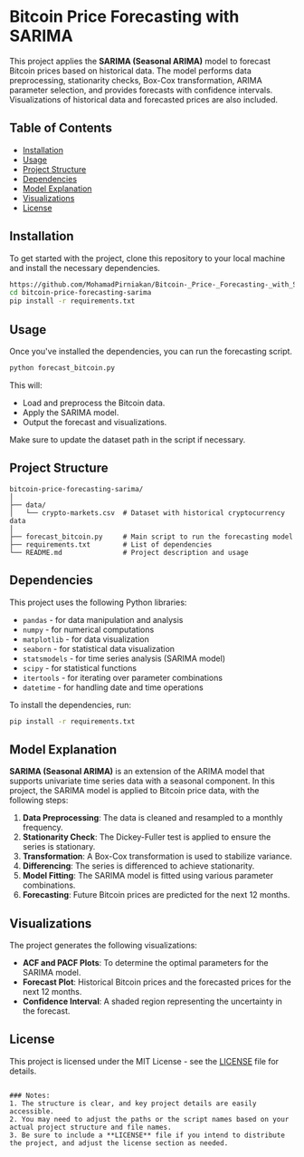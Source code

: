 # Bitcoin Price Forecasting with SARIMA

This project applies the **SARIMA (Seasonal ARIMA)** model to forecast Bitcoin prices based on historical data. The model performs data preprocessing, stationarity checks, Box-Cox transformation, ARIMA parameter selection, and provides forecasts with confidence intervals. Visualizations of historical data and forecasted prices are also included.

## Table of Contents

- [Installation](#installation)
- [Usage](#usage)
- [Project Structure](#project-structure)
- [Dependencies](#dependencies)
- [Model Explanation](#model-explanation)
- [Visualizations](#visualizations)
- [License](#license)

## Installation

To get started with the project, clone this repository to your local machine and install the necessary dependencies.

```bash
https://github.com/MohamadPirniakan/Bitcoin-_Price-_Forecasting-_with_SARIMA.git
cd bitcoin-price-forecasting-sarima
pip install -r requirements.txt
```

## Usage

Once you've installed the dependencies, you can run the forecasting script.

```bash
python forecast_bitcoin.py
```

This will:
- Load and preprocess the Bitcoin data.
- Apply the SARIMA model.
- Output the forecast and visualizations.

Make sure to update the dataset path in the script if necessary.

## Project Structure

```
bitcoin-price-forecasting-sarima/
│
├── data/
│   └── crypto-markets.csv  # Dataset with historical cryptocurrency data
│
├── forecast_bitcoin.py     # Main script to run the forecasting model
├── requirements.txt        # List of dependencies
└── README.md               # Project description and usage
```

## Dependencies

This project uses the following Python libraries:

- `pandas` - for data manipulation and analysis
- `numpy` - for numerical computations
- `matplotlib` - for data visualization
- `seaborn` - for statistical data visualization
- `statsmodels` - for time series analysis (SARIMA model)
- `scipy` - for statistical functions
- `itertools` - for iterating over parameter combinations
- `datetime` - for handling date and time operations

To install the dependencies, run:

```bash
pip install -r requirements.txt
```

## Model Explanation

**SARIMA (Seasonal ARIMA)** is an extension of the ARIMA model that supports univariate time series data with a seasonal component. In this project, the SARIMA model is applied to Bitcoin price data, with the following steps:

1. **Data Preprocessing**: The data is cleaned and resampled to a monthly frequency.
2. **Stationarity Check**: The Dickey-Fuller test is applied to ensure the series is stationary.
3. **Transformation**: A Box-Cox transformation is used to stabilize variance.
4. **Differencing**: The series is differenced to achieve stationarity.
5. **Model Fitting**: The SARIMA model is fitted using various parameter combinations.
6. **Forecasting**: Future Bitcoin prices are predicted for the next 12 months.

## Visualizations

The project generates the following visualizations:

- **ACF and PACF Plots**: To determine the optimal parameters for the SARIMA model.
- **Forecast Plot**: Historical Bitcoin prices and the forecasted prices for the next 12 months.
- **Confidence Interval**: A shaded region representing the uncertainty in the forecast.

## License

This project is licensed under the MIT License - see the [LICENSE](LICENSE) file for details.

```

### Notes:
1. The structure is clear, and key project details are easily accessible.
2. You may need to adjust the paths or the script names based on your actual project structure and file names.
3. Be sure to include a **LICENSE** file if you intend to distribute the project, and adjust the license section as needed.
